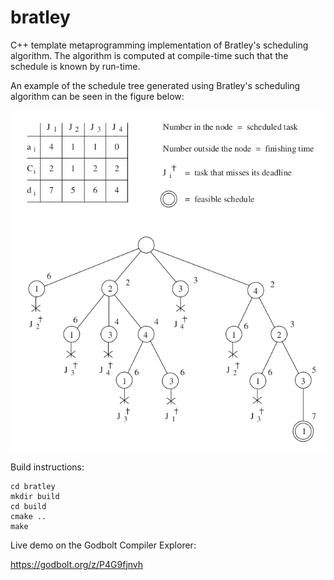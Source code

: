 # bratley
C++ template metaprogramming implementation of Bratley's scheduling algorithm. The algorithm is computed at compile-time such that the schedule is known by run-time.

An example of the schedule tree generated using Bratley's scheduling algorithm can be seen in the figure below:

![](bratley_schedule_tree.png)

Build instructions:
```
cd bratley
mkdir build
cd build
cmake ..
make
```

Live demo on the Godbolt Compiler Explorer:

https://godbolt.org/z/P4G9fjnvh
